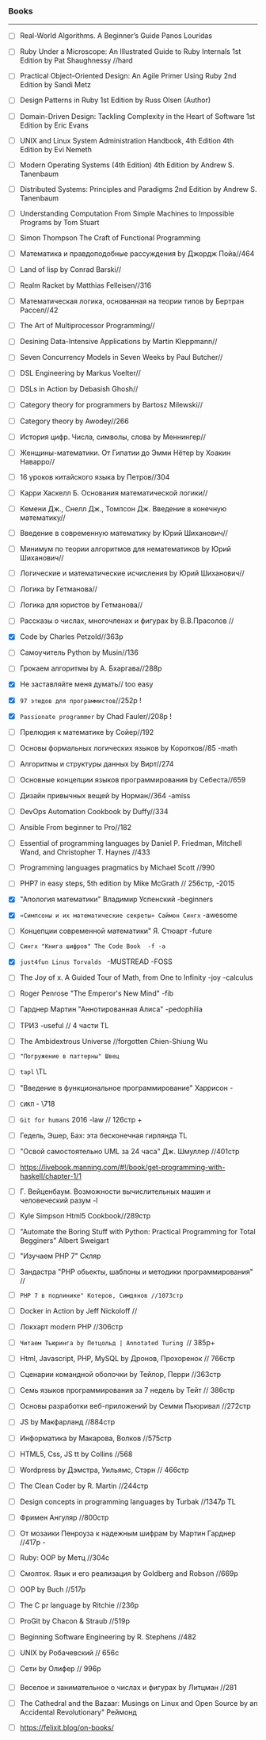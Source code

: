 
### Books
****



- [ ] Real-World Algorithms. A Beginner’s Guide Panos Louridas

- [ ] Ruby Under a Microscope: An Illustrated Guide to Ruby Internals 1st Edition by Pat Shaughnessy //hard
- [ ] Practical Object-Oriented Design: An Agile Primer Using Ruby 2nd Edition by Sandi Metz 
- [ ] Design Patterns in Ruby 1st Edition by Russ Olsen  (Author)
- [ ] Domain-Driven Design: Tackling Complexity in the Heart of Software 1st Edition by Eric Evans 
- [ ] UNIX and Linux System Administration Handbook, 4th Edition 4th Edition by Evi Nemeth
- [ ] Modern Operating Systems (4th Edition) 4th Edition by Andrew S. Tanenbaum 
- [ ] Distributed Systems: Principles and Paradigms 2nd Edition by Andrew S. Tanenbaum
- [ ] Understanding Computation From Simple Machines to Impossible Programs by Tom Stuart
- [ ] Simon Thompson The Craft of Functional Programming
- [ ] Математика и правдоподобные рассуждения by Джордж Пойа//464
- [ ] Land of lisp by Conrad Barski//
- [ ] Realm Racket by Matthias Felleisen//316
- [ ] Математическая логика, основанная на теории типов by Бертран Рассел//42
- [ ] The Art of Multiprocessor Programming//
- [ ] Desining Data-Intensive Applications by Martin Kleppmann//
- [ ] Seven Concurrency Models in Seven Weeks by Paul Butcher//
- [ ] DSL Engineering by Markus Voelter//
- [ ] DSLs in Action by Debasish Ghosh//
- [ ] Category theory for programmers by Bartosz Milewski//
- [ ] Category theory by Awodey//266
- [ ] История цифр. Числа, символы, слова by Меннингер//
- [ ] Женщины-математики. От Гипатии до Эмми Нётер by Хоакин Наварро//
- [ ] 16 уроков китайского языка by Петров//304
- [ ] Карри Хаскелл Б. Основания математической логики//
- [ ] Кемени Дж., Снелл Дж., Томпсон Дж. Введение в конечную математику//
- [ ] Введение в современную математику by Юрий Шиханович//
- [ ] Минимум по теории алгоритмов для нематематиков by Юрий Шиханович//
- [ ] Логические и математические исчисления by Юрий Шиханович//
- [ ] Логика by Гетманова//
- [ ] Логика для юристов by Гетманова//
- [ ] Рассказы о числах, многочленах и фигурах by В.В.Прасолов //
- [x] Code by Charles Petzold//363p
- [ ] Cамоучитель Python by Musin//136
- [ ] Грокаем алгоритмы by А. Бхаргава//288p
- [x] Не заставляйте меня думать// too easy
- [x] `97 этюдов для программистов`//252p !
- [x] `Passionate programmer` by Chad Fauler//208p !
- [ ] Прелюдия к математике by Сойер//192
- [ ] Основы формальных логических языков by Коротков//85 -math
- [ ] Алгоритмы и структуры данных by Вирт//274
- [ ] Основные концепции языков программирования by Себеста//659
- [ ] Дизайн привычных вещей by Норман//364 -amiss
- [ ] DevOps Automation Cookbook by Duffy//334
- [ ] Ansible From beginner to Pro//182
- [ ] Essential of programming languages by  Daniel P. Friedman, Mitchell Wand, and Christopher T. Haynes //433
- [ ] Programming languages pragmatics by Michael Scott //990
- [ ] PHP7 in easy steps, 5th edition by Mike McGrath // 256стр, -2015

- [x] "Апология математики" Владимир Успенский -beginners
- [x] `«Симпсоны и их математические секреты» Саймон Сингх` -awesome 
- [ ] Концепции современной математики" Я. Стюарт -future

- [ ] `Сингх "Книга шифров" The Code Book  -f -a`
- [x] `just4fun Linus Torvalds ` -MUSTREAD -FOSS
- [ ] The Joy of x. A Guided Tour of Math, from One to Infinity -joy -calculus
- [ ]  Roger Penrose "The Emperor's New Mind" -fib
- [ ]  Гарднер Мартин "Аннотированная Алиса" -pedophilia
- [ ]  ТРИЗ -useful // 4 части TL
- [ ]  The Ambidextrous Universe //forgotten Chien-Shiung Wu 
- [ ]  `"Погружение в паттерны" Швец`
- [ ]  `tapl` \\TL
- [ ]  "Введение в функциональное программирование" Харрисон -
- [ ]  `СИКП` - \\718
- [ ]  `Git for humans` 2016 -law // 126стр +
- [ ]  Гедель, Эшер, Бах: эта бесконечная гирлянда TL
- [ ]  "Освой самостоятельно UML за 24 часа" Дж. Шмуллер //401стр
- [ ]  https://livebook.manning.com/#!/book/get-programming-with-haskell/chapter-1/1
- [ ]  Г. Вейценбаум. Возможности вычислительных машин и человеческий разум -l
- [ ]  Kyle Simpson Html5 Cookbook//289стр
- [ ]  "Automate the Boring Stuff with Python: Practical Programming for Total Begginers" Albert Sweigart
- [ ]  "Изучаем PHP 7" Скляр
- [ ]  Зандастра "PHP обьекты, шаблоны и методики программирования" //
- [ ]  `PHP 7 в подлинике" Котеров, Симдянов //1073стр`
- [ ]  Docker in Action by Jeff Nickoloff //
- [ ]  Локхарт modern PHP //306стр
- [ ] `Читаем Тьюринга by Петцольд | Annotated Turing `// 385p+  
- [ ] Html, Javascript, PHP, MySQL by Дронов, Прохоренок // 766стр
- [ ] Сценарии командной оболочки by Тейлор, Перри //363стр
- [ ] Семь языков программирования за 7 недель by Тейт // 386стр
- [ ] Основы разработки веб-приложений by Семми Пьюривал //272стр
- [ ] JS by Макфарланд //884стр
- [ ] Информатика by Макарова, Волков //575стр
- [ ] HTML5, Css, JS tt by Collins //568
- [ ] Wordpress by Дэмстра, Уильямс, Стэрн // 466стр
- [ ] The Clean Coder by R. Martin //244стр
- [ ] Design concepts in programming languages by Turbak //1347p TL
- [ ] Фримен Ангуляр //800стр
- [ ] От мозаики Пенроуза к надежным шифрам by Мартин Гарднер //417p - 
- [ ] Ruby: OOP by Метц //304с 
- [ ] Смолток. Язык и его реализация by Goldberg and Robson //669p
- [ ] OOP by Buch //517p
- [ ] The C pr language by Ritchie //236p
- [ ] ProGit by Chacon & Straub //519p
- [ ] Beginning Software Engineering by R. Stephens //482
- [ ] UNIX by Робачевский // 656с
- [ ] Сети by Олифер // 996p
####
- [ ] Веселое и занимательное о числах и фигурах by Литцман //281

- [ ] The Cathedral and the Bazaar: Musings on Linux and Open Source by an Accidental Revolutionary" Реймонд


- [ ] https://felixit.blog/on-books/

